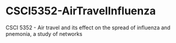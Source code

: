 # CSCI5352-AirTravelInfluenza
CSCI 5352 - Air travel and its effect on the spread of influenza and pnemonia, a study of networks
